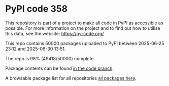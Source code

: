 # PyPI code 358

This repository is part of a project to make all code in PyPI as accessible as possible. For more information 
on the project and to find out how to utilise this data, see the website: https://py-code.org/

This repo contains 50000 packages uploaded to PyPI between 
2025-06-25 23:12 and 2025-06-30 13:51.

The repo is 98% (49418/50000) complete.

Package contents can be found [in the code branch](https://github.com/pypi-data/pypi-mirror-358/tree/code/packages).

A browsable package list for all repositories [all packages here](https://py-code.org/repositories/pypi-mirror-358).


